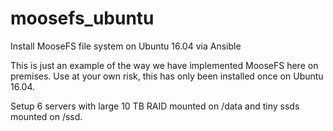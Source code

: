 # moosefs_ubuntu
Install MooseFS file system on Ubuntu 16.04 via Ansible

This is just an example of the way we have implemented MooseFS here on premises. Use at your own risk, this has only been installed once on Ubuntu 16.04.

Setup 6 servers with large 10 TB RAID mounted on /data and tiny ssds mounted on /ssd.
